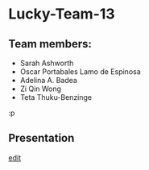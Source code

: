 # Lucky-Team-13


## Team members:
- Sarah Ashworth
- Oscar Portabales Lamo de Espinosa
- Adelina A. Badea
- Zi Qin Wong
- Teta Thuku-Benzinge

:p

## Presentation
[edit](https://docs.google.com/presentation/d/1SYwgW0bT07DW1y8EGjupdq1ByLgqJQ6Zs5dkD5clcO8/edit?usp=sharing)
